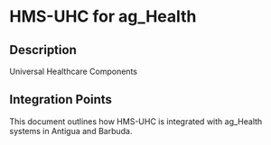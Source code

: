 # HMS-UHC for ag_Health

## Description

Universal Healthcare Components

## Integration Points

This document outlines how HMS-UHC is integrated with ag_Health systems in Antigua and Barbuda.
